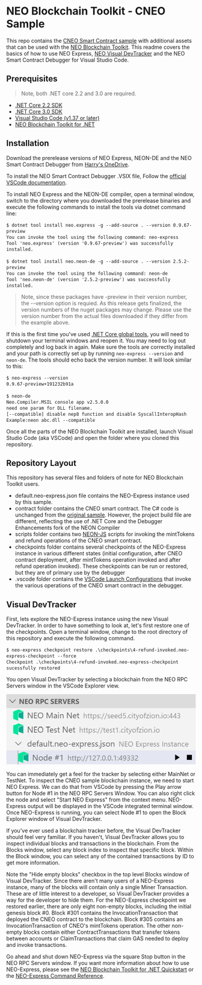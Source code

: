 <!-- markdownlint-enable -->
# NEO Blockchain Toolkit - CNEO Sample

This repo contains the [CNEO Smart Contract sample](https://github.com/neo-ngd/CNEO-Contract)
with additional assets that can be used with the
[NEO Blockchain Toolkit](https://marketplace.visualstudio.com/items?itemName=ngd-seattle.neo-blockchain-toolkit).
This readme covers the basics of how to use NEO Express,
[NEO Visual DevTracker](https://github.com/ngdseattle/neo-visual-devtracker)
and the NEO Smart Contract Debugger for Visual Studio Code.

## Prerequisites

> Note, both .NET core 2.2 and 3.0 are required.

- [.NET Core 2.2 SDK](https://dotnet.microsoft.com/download/dotnet-core/2.2)
- [.NET Core 3.0 SDK](https://dotnet.microsoft.com/download/dotnet-core/3.0)
- [Visual Studio Code (v1.37 or later)](https://code.visualstudio.com/Download)
- [NEO Blockchain Toolkit for .NET](https://marketplace.visualstudio.com/items?itemName=ngd-seattle.neo-blockchain-toolkit)

## Installation

Download the prerelease versions of NEO Express, NEON-DE and the NEO Smart Contract
Debugger from [Harry's OneDrive](https://vcagecom56739-my.sharepoint.com/:f:/g/personal/harrypierson_ngd_neo_org/EjpBghBNJO5IuCxKjMiOTagBCpPA1QOPngvjPx-2y9h90g?e=e9ur9l).

To install the NEO Smart Contract Debugger .VSIX file, Follow the
[official VSCode documentation](https://code.visualstudio.com/docs/editor/extension-gallery#_install-from-a-vsix).

To install NEO Express and the NEON-DE compiler, open a terminal window,
switch to the directory where you downloaded the prerelease binaries and execute
the following commands to install the tools via dotnet command line:

``` shell
$ dotnet tool install neo.express -g --add-source . --version 0.9.67-preview
You can invoke the tool using the following command: neo-express
Tool 'neo.express' (version '0.9.67-preview') was successfully installed.

$ dotnet tool install neo.neon-de -g --add-source . --version 2.5.2-preview
You can invoke the tool using the following command: neon-de
Tool 'neo.neon-de' (version '2.5.2-preview') was successfully installed.
```

> Note, since these packages have -preview in their version number, the
> --version option is requied. As this release gets finalized, the version
> numbers of the nuget packages may change. Please use the version number
> from the actual files downloaded if they differ from the example above.

If this is the first time you've used
[.NET Core global tools](https://docs.microsoft.com/en-us/dotnet/core/tools/global-tools),
you will need to shutdown your terminal windows and reopen it. You may need to
log out completely and log back in again. Make sure the tools are correctly installed
and your path is correctly set up by running `neo-express --version` and `neon-de`.
The tools  should echo back the version number. It will look similar to this:

``` shell
$ neo-express --version
0.9.67-preview+191232b91a

$ neon-de
Neo.Compiler.MSIL console app v2.5.0.0
need one param for DLL filename.
[--compatible] disable nep8 function and disable SyscallInteropHash
Example:neon abc.dll --compatible
```

Once all the parts of the NEO Blockchain Toolkit are installed, launch Visual
Studio Code (aka VSCode) and open the folder where you cloned this repository.

## Repository Layout

This repository has several files and folders of note for NEO Blockchain Toolkit
users.

- default.neo-express.json file contains the NEO-Express instance used by this
  sample.
- contract folder contains the CNEO smart contract. The C# code is unchanged
  from the [original sample](https://github.com/neo-ngd/CNEO-Contract). However,
  the project build file are different, reflecting the use of .NET Core and the
  Debugger Enhancements fork of the NEON Compiler
- scripts folder contains two [NEON-JS](https://github.com/CityOfZion/neon-js) scripts
  for invoking the mintTokens and refund operations of the CNEO smart contract.
- checkpoints folder contains several checkpoints of the NEO-Express instance in
  various different states (initial configuration, after CNEO contract deployment,
  after mintTokens operation invoked and after refund operation invoked). These checkpoints
  can be run or restored, but they are of primary use by the debugger
- .vscode folder contains the [VSCode Launch Configurations](https://code.visualstudio.com/Docs/editor/debugging#_launch-configurations)
  that invoke the various operations of the CNEO smart contract in the debugger.

## Visual DevTracker

First, lets explore the NEO-Express instance using the new Visual DevTracker. In
order to have something to look at, let's first restore one of the checkpoints.
Open a terminal window, change to the root directory of this repository and execute
the following command.

``` shell
$ neo-express checkpoint restore .\checkpoints\4-refund-invoked.neo-express-checkpoint --force
Checkpoint .\checkpoints\4-refund-invoked.neo-express-checkpoint sucessfully restored
```

You open Visual DevTracker by selecting a blockchain from the NEO RPC Servers
window in the VSCode Explorer view.

![NEO-Express config detection](screenshots\visual-devtracker-1.png)

You can immediately get a feel for the tracker by selecting either MainNet or
TestNet. To inspect the CNEO sample blockchain instance, we need to start NEO Express.
We can do that from VSCode by pressing the Play arrow button for Node #1 in the
NEO RPC Servers Window. You can also right click the node and select "Start NEO
Express" from the context menu. NEO-Express output will be displayed in the VSCode
integrated terminal window. Once NEO-Express is running, you can select Node #1
to open the Block Explorer window of Visual DevTracker.

If you've ever used a blockchain tracker before, the Visual DevTracker should
feel very familiar. If you haven't, Visual DevTracker allows you to inspect
individual blocks and transactions in the blockchain. From the Blocks window, select
any block index to inspect that specific block. Within the Block window, you can
select any of the contained transactions by ID to get more information.

Note the "Hide empty blocks" checkbox in the top level Blocks window of Visual
DevTracker. Since there aren't many users of a NEO-Express instance, many of the
blocks will contain only a single Miner Transaction. These are of little interest
to a developer, so Visual DevTracker provides a way for the developer to hide them.
For the NEO-Express checkpoint we restored earlier, there are only eight non-empty
blocks, including the initial genesis block #0. Block #301 contains the InvocationTransaction
that deployed the CNEO contract to the blockchain. Block #305 contains an InvocationTransaction
of CNEO's mintTokens operation. The other non-empty blocks contain either ContractTransactions
that transfer tokens between accounts or ClaimTransactions that claim GAS needed
to deploy and invoke transactions.

Go ahead and shut down NEO-Express via the square Stop button in the NEO RPC Servers
window. If you want more information about how to use NEO-Express, please see the
[NEO Blockchain Toolkit for .NET Quickstart](https://github.com/ngdseattle/neo-blockchain-toolkit/blob/master/quickstart.md)
or the [NEO-Express Command Reference](https://github.com/neo-project/neo-debugger/blob/master/command-reference.md).

<!-- ## Smart Contract Debugger

This sample repo comes preconfigured to run each of the CNEO sample operations
in the debugger. To start, simply  -->
